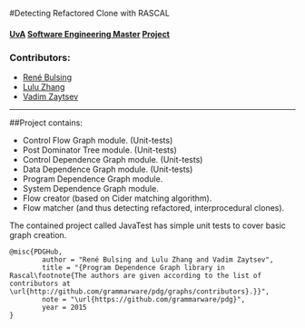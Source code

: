 #Detecting Refactored Clone with RASCAL
#### [UvA](http://www.uva.nl/en/home) [Software Engineering Master](http://www.software-engineering-amsterdam.nl/) [Project](http://grammarware.net/edits/#Zhang2014)

### Contributors:
* [René Bulsing](https://github.com/RB-Develop)
* [Lulu Zhang](http://github.com/lulu516)
* [Vadim Zaytsev](http://github.com/grammarware)

----------

##Project contains:
* Control Flow Graph module. (Unit-tests)
* Post Dominator Tree module. (Unit-tests)
* Control Dependence Graph module. (Unit-tests)
* Data Dependence Graph module. (Unit-tests)
* Program Dependence Graph module.
* System Dependence Graph module.
* Flow creator (based on Cider matching algorithm).
* Flow matcher (and thus detecting refactored, interprocedural clones).

The contained project called JavaTest has simple unit tests to cover basic graph creation.

```
@misc{PDGHub,
        author = "René Bulsing and Lulu Zhang and Vadim Zaytsev",
        title = "{Program Dependence Graph library in Rascal\footnote{The authors are given according to the list of contributors at \url{http://github.com/grammarware/pdg/graphs/contributors}.}}",
        note = "\url{https://github.com/grammarware/pdg}",
        year = 2015
}
```
